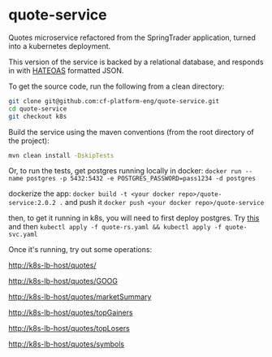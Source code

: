 # quote-service
Quotes microservice refactored from the SpringTrader application, turned into a kubernetes deployment.

This version of the service is backed by a relational database, and responds in with [HATEOAS](https://spring.io/understanding/HATEOAS) formatted JSON.

To get the source code, run the following from a clean directory:

```bash
git clone git@github.com:cf-platform-eng/quote-service.git
cd quote-service
git checkout k8s
```

Build the service using the maven conventions (from the root directory of the project):

```bash
mvn clean install -DskipTests
```

Or, to run the tests, get postgres running locally in docker: 
`docker run --name postgres -p 5432:5432 -e POSTGRES_PASSWORD=pass1234 -d postgres`

dockerize the app: `docker build -t <your docker repo>/quote-service:2.0.2 .` and push it `docker push <your docker repo>/quote-service`

then, to get it running in k8s, you will need to first deploy postgres. Try [this](https://github.com/kubernetes/charts/tree/master/stable/postgresql)
and then `kubectl apply -f quote-rs.yaml && kubectl apply -f quote-svc.yaml`

Once it's running, try out some operations:

<http://k8s-lb-host/quotes/>

<http://k8s-lb-host/quotes/GOOG>

<http://k8s-lb-host/quotes/marketSummary>

<http://k8s-lb-host/quotes/topGainers>

<http://k8s-lb-host/quotes/topLosers>

<http://k8s-lb-host/quotes/symbols>
